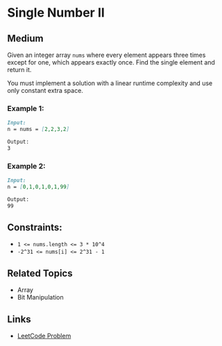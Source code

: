 # Single Number II

## Medium

Given an integer array `nums` where every element appears three times except for one, which appears exactly once. Find the single element and return it.

You must implement a solution with a linear runtime complexity and use only constant extra space.

### Example 1:
```markdown
Input:
n = nums = [2,2,3,2]

Output:
3

```

### Example 2:
```markdown
Input:
n = [0,1,0,1,0,1,99]

Output:
99
```


## Constraints:
- `1 <= nums.length <= 3 * 10^4`
- `-2^31 <= nums[i] <= 2^31 - 1`


## Related Topics
- Array
- Bit Manipulation

## Links
- [LeetCode Problem](https://leetcode.com/problems/single-number-ii/description/)

